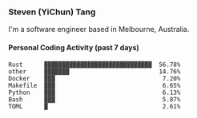 ### Steven (YiChun) Tang

I'm a software engineer based in Melbourne, Australia.

#### Personal Coding Activity (past 7 days)
```
Rust      ▓▓▓▓▓▓▓▓▓▓▓▓▓▓▓▓▓▓▓▓▓▓▓▓▓▓▓▓▓▓  56.78%
other     ▓▓▓▓▓▓▓                         14.76%
Docker    ▓▓▓                              7.20%
Makefile  ▓▓▓                              6.65%
Python    ▓▓▓                              6.13%
Bash      ▓▓▓                              5.87%
TOML      ▓                                2.61%
```

